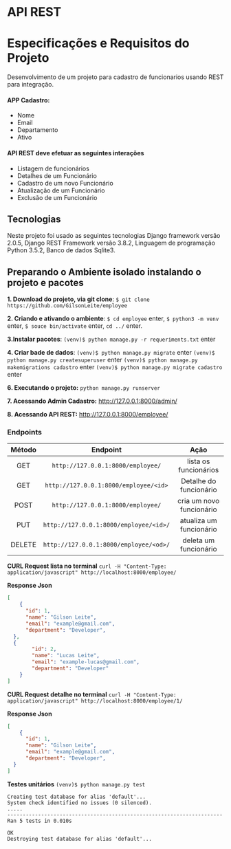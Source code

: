 # API REST

# Especificações e Requisitos do Projeto
Desenvolvimento de um projeto para cadastro de funcionarios usando REST para integração.

#### APP Cadastro:
- Nome
- Email
- Departamento
- Ativo

#### API REST deve efetuar as seguintes interações
- Listagem de funcionários
- Detalhes de um Funcionário
- Cadastro de um novo Funcionário
- Atualização de um Funcionário
- Exclusão de um Funcionário

## Tecnologias
Neste projeto foi usado as seguintes tecnologias
Django framework versão 2.0.5,
Django REST Framework versão 3.8.2,
Linguagem de programação Python 3.5.2,
Banco de dados Sqlite3.

## Preparando o Ambiente isolado instalando o projeto e pacotes

**1. Download do projeto, via git clone**:
`$ git clone https://github.com/GilsonLeite/employee`

**2. Criando e ativando o ambiente**:
`$ cd employee` enter,
`$ python3 -m venv` enter,
`$ souce bin/activate` enter,
`cd ../` enter.

**3.Instalar pacotes**:
`(venv)$ python manage.py -r requeriments.txt` enter

**4. Criar bade de dados**:
`(venv)$ python manage.py migrate` enter
`(venv)$ python manage.py createsuperuser` enter
`(venv)$ python manage.py makemigrations cadastro` enter
`(venv)$ python manage.py migrate cadastro` enter

**6. Executando o projeto:**
`python manage.py runserver`

**7. Acessando Admin Cadastro:**
http://127.0.0.1:8000/admin/

**8. Acessando API REST:**
http://127.0.0.1:8000/employee/

### Endpoints
**Método**|**Endpoint**|**Ação**
:--:|:--:|:--:
GET|`http://127.0.0.1:8000/employee/`|lista os funcionários
GET|`http://127.0.0.1:8000/employee/<id>`|Detalhe do funcionário
POST|`http://127.0.0.1:8000/employee/`|cria um novo funcionário
PUT|`http://127.0.0.1:8000/employee/<id>/`|atualiza um funcionário
DELETE|`http://127.0.0.1:8000/employee/<od>/`|deleta um funcionário

**CURL Request lista no terminal**
`curl -H "Content-Type: application/javascript" http://localhost:8000/employee/`

**Response Json**
```json
[
    {
      "id": 1,
      "name": "Gilson Leite",
      "email": "example@gmail.com",
      "department": "Developer",      
  },
  {
        "id": 2,
        "name": "Lucas Leite",
        "email": "example-lucas@gmail.com",
        "department": "Developer"
    }
]
```

**CURL Request detalhe no terminal**
`curl -H "Content-Type: application/javascript" http://localhost:8000/employee/1/`

**Response Json**
```json
[
    {
      "id": 1,
      "name": "Gilson Leite",
      "email": "example@gmail.com",
      "department": "Developer",      
  } 
]
```


**Testes unitários**
`(venv)$ python manage.py test`

```
Creating test database for alias 'default'...
System check identified no issues (0 silenced).
.....
----------------------------------------------------------------------
Ran 5 tests in 0.010s

OK
Destroying test database for alias 'default'...
```

